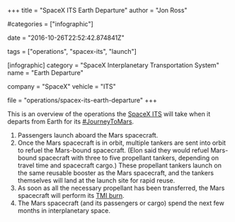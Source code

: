 +++
title = "SpaceX ITS Earth Departure"
author = "Jon Ross"

#categories = ["infographic"]

date = "2016-10-26T22:52:42.874841Z"

tags = ["operations", "spacex-its", "launch"]

[infographic]
category = "SpaceX Interplanetary Transportation System"
name = "Earth Departure"

company = "SpaceX"
vehicle = "ITS"

file = "operations/spacex-its-earth-departure"
+++

This is an overview of the operations the [SpaceX ITS](/tags/spacex-its/) will take when it
departs from Earth for its [#JourneyToMars](/tags/mars/).

<!--more-->

1. Passengers launch aboard the Mars spacecraft.
2. Once the Mars spacecraft is in orbit, multiple tankers are sent
   into orbit to refuel the Mars-bound spacecraft. (Elon said they
   would refuel Mars-bound spacecraft with three to five propellant
   tankers, depending on travel time and spacecraft cargo.) These
   propellant tankers launch on the same reusable booster as the Mars
   spacecraft, and the tankers themselves will land at the launch site
   for rapid reuse.
3. As soon as all the necessary propellant has been transferred, the
   Mars spacecraft will perform its [TMI burn](/term/tmi).
4. The Mars spacecraft (and its passengers or cargo) spend the next
   few months in interplanetary space.


